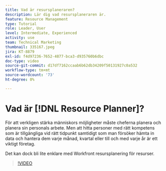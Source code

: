 ```yaml
---
title: Vad är resursplaneraren?
description: Lär dig vad resursplaneraren är.
feature: Resource Management
type: Tutorial
role: Leader, User
level: Intermediate, Experienced
activity: use
team: Technical Marketing
thumbnail: 335167.jpeg
jira: KT-8879
exl-id: f4d97236-7652-4877-bca3-d935760b6dbc
doc-type: video
source-git-commit: d17df7162ccaab6b62db34209f50131927c0a532
workflow-type: tm+mt
source-wordcount: '73'
ht-degree: 0%

---
```


# Vad är [!DNL Resource Planner]?

För att verkligen stärka människors möjligheter måste cheferna planera och planera sin personals arbete. Men att hitta personer med rätt kompetens som är tillgängliga vid rätt tidpunkt samtidigt som man försöker hämta in data och hantera dem varje månad, kvartal eller till och med varje år är ett viktigt företag.

Det kan dock bli lite enklare med Workfront resursplanering för resurser.


>[!VIDEO](https://video.tv.adobe.com/v/335167/?quality=12&learn=on&enablevpops)
